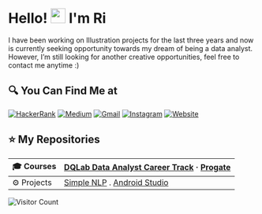 

# Hello! <img src="https://github.com/TheDudeThatCode/TheDudeThatCode/blob/master/Assets/Hi.gif" width="30px"> I'm Ri

I have been working on Illustration projects for the last three years and now is currently seeking opportunity towards my dream of being a data analyst. However, I’m still looking for another creative opportunities, feel free to contact me anytime :)

## 🔍 You Can Find Me at

<p>
  <a href="https://www.hackerrank.com/yunitarsari" target="_blank"><img alt="HackerRank" src="https://img.shields.io/badge/HackerRank-%32CD32.svg?&style=for-the-badge&logo=hackerrank&logoColor=white" /></a>  
  <a href="https://www.kaggle.com/yunitarsari" target="_blank"><img alt="Medium" src="https://img.shields.io/badge/Kaggle-2C8EBB?&style=for-the-badge&logo=kaggle&logoColor=white" /></a>  
  <a href="mailto:yunitarsari@gmail.com" target="_blank"><img alt="Gmail" src="https://img.shields.io/badge/gmail-D14836?&style=for-the-badge&logo=gmail&logoColor=white"/></a>    
  <a href="https://www.instagram.com/yrtnsari_" target="_blank"><img alt="Instagram" src="https://img.shields.io/badge/instagram-%23E4405F.svg?&style=for-the-badge&logo=instagram&logoColor=white" /></a>  
 <a href="https://yunitaratnasari.wixsite.com/works" target="_blank"><img alt="Website" src="https://img.shields.io/badge/website-%2312100E.svg?&style=for-the-badge&logo=wordpress&logoColor=white" /></a>  
</p>

 ## ⭐ My Repositories

| 🎓 Courses | [DQLab Data Analyst Career Track](https://github.com/yrtnsari/dqlab-data-analyst-career-track) · [Progate](https://github.com/yrtnsari/Progate) |
|:--------|:--------------------|
| ⚙ Projects | [Simple NLP](https://github.com/yrtnsari/Sentiment-Analysis-NLP-with-Python) . [Android Studio](https://github.com/yrtnsari/Android-studio-simple-project) 


<!-- ## 👁‍🗨 Visitors Count -->

![Visitor Count](https://profile-counter.glitch.me/{yrtnsari}/count.svg)
